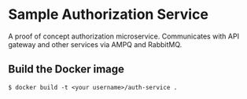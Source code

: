 # Sample Authorization Service

A proof of concept authorization microservice. Communicates with API gateway
and other services via AMPQ and RabbitMQ.

## Build the Docker image

```
$ docker build -t <your username>/auth-service .
```
